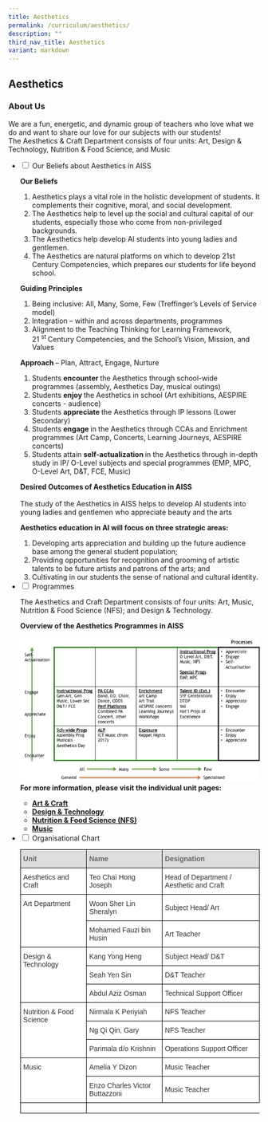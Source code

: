 ```yaml
---
title: Aesthetics
permalink: /curriculum/aesthetics/
description: ""
third_nav_title: Aesthetics
variant: markdown
---
```

## Aesthetics
### About Us

<p>We are a fun, energetic, and dynamic group of teachers who love what we do and want to share our love for our subjects with our students!<br>The Aesthetics &amp; Craft Department consists of four units: Art, Design &amp; Technology, Nutrition &amp; Food Science, and Music</p>
<ul class="jekyllcodex_accordion">
<li><input id="accordion1" type="checkbox"> <label for="accordion1">Our Beliefs about Aesthetics in AISS</label>
<div>
<p><strong>Our Beliefs<br></strong></p>
<ol>
<li>Aesthetics plays a vital role in the holistic development of students. It complements their cognitive, moral, and social development.</li>
<li>The Aesthetics help to level up the social and cultural capital of our students, especially those who come from non-privileged backgrounds.</li>
<li>The Aesthetics help develop AI students into young ladies and gentlemen.</li>
<li>The Aesthetics are natural platforms on which to develop 21st Century Competencies, which prepares our students for life beyond school.</li>
</ol>
<p><strong>Guiding Principles</strong></p>
<ol>
<li>Being inclusive: All, Many, Some, Few (Treffinger’s Levels of Service model)</li>
<li>Integration – within and across departments, programmes</li>
<li>Alignment to the Teaching Thinking for Learning Framework, 21&nbsp;<sup>st&nbsp;</sup>Century Competencies, and the School’s Vision, Mission, and Values</li>
</ol>
<p><strong>Approach&nbsp;</strong>–&nbsp;Plan, Attract, Engage, Nurture</p>
<ol>
<li>Students&nbsp;<strong>encounter&nbsp;</strong>the Aesthetics through school-wide programmes (assembly, Aesthetics Day, musical outings)</li>
<li>Students&nbsp;<strong>enjoy&nbsp;</strong>the Aesthetics in school (Art exhibitions, AESPIRE concerts - audience)</li>
<li>Students&nbsp;<strong>appreciate&nbsp;</strong>the Aesthetics through IP lessons (Lower Secondary)</li>
<li>Students&nbsp;<strong>engage&nbsp;</strong>in the Aesthetics through CCAs and Enrichment programmes (Art Camp, Concerts, Learning Journeys, AESPIRE concerts)</li>
<li>Students attain&nbsp;<strong>self-actualization&nbsp;</strong>in the Aesthetics through in-depth study in IP/ O-Level subjects and special programmes (EMP, MPC, O-Level Art, D&amp;T, FCE, Music)</li>
</ol>
<p><strong>Desired Outcomes of Aesthetics Education in AISS<br></strong><br>The study of the Aesthetics in AISS helps to develop AI students into young ladies and gentlemen who appreciate beauty and the arts</p>
<p><strong>Aesthetics education in AI will focus on three strategic areas:</strong></p>
<ol>
<li>Developing arts appreciation and building up the future audience base among the general student population;&nbsp;</li>
<li>Providing opportunities for recognition and grooming of artistic talents to be future artists and patrons of the arts; and&nbsp;</li>
<li>Cultivating in our students the sense of national and cultural identity.</li>
</ol>
</div>
</li>
<li><input id="accordion2" type="checkbox"> <label for="accordion2">Programmes</label>
<div>
<p>The Aesthetics and Craft Department consists of four units: Art, Music, Nutrition &amp; Food Science (NFS); and Design &amp; Technology.</p>
<p><strong>Overview of the Aesthetics Programmes in AISS</strong></p>
<img src="/images/aesthetics02.png">
<div><strong>For more information, please visit the individual unit pages:&nbsp;</strong></div>
<ul>
<li><strong><a href="/curriculum/aesthetics-and-craft/art-n-craft">Art &amp; Craft</a><br></strong></li>
<li><strong><a href="/curriculum/aesthetics-and-craft/design-n-technology">Design &amp; Technology</a><br></strong></li>
<li><strong><a href="/curriculum/aesthetics-and-craft/nutrition-n-food-science-nfs">Nutrition &amp; Food Science (NFS)</a><br></strong></li>
<li><strong><a href="/curriculum/aesthetics-and-craft/music">Music</a></strong></li>
</ul>
</div>
</li>

<li><input id="accordion3" type="checkbox"> <label for="accordion3">Organisational Chart</label>
<div>
<style type="text/css">
.tg  {border-collapse:collapse;border-spacing:0;}
.tg td{border-color:black;border-style:solid;border-width:1px;font-family:Arial, sans-serif;font-size:14px;
  overflow:hidden;padding:10px 5px;word-break:normal;}
.tg th{border-color:black;border-style:solid;border-width:1px;font-family:Arial, sans-serif;font-size:14px;
  font-weight:normal;overflow:hidden;padding:10px 5px;word-break:normal;}
.tg .tg-2bq1{background-color:#FFF;color:#2E2E2E;text-align:left;vertical-align:top}
.tg .tg-f8vp{background-color:#DDD;color:#666;font-weight:bold;text-align:left;vertical-align:middle}
.tg .tg-8ixl{background-color:#FFF;color:#2E2E2E;text-align:left;vertical-align:middle}
</style>
<table class="tg">
<thead>
  <tr>
    <th class="tg-f8vp"><span style="color:#666;background-color:#DDD">Unit</span></th>
    <th class="tg-f8vp"><span style="color:#666;background-color:#DDD">Name</span></th>
    <th class="tg-f8vp"><span style="color:#666;background-color:#DDD">Designation</span></th>
  </tr>
</thead>
<tbody>
	<tr>
    <td class="tg-2bq1" rowspan="">Aesthetics and Craft</td>
    <td class="tg-8ixl">Teo Chai Hong Joseph</td>
    <td class="tg-8ixl">Head of Department / Aesthetic and Craft</td>
  </tr>
  <tr>
    <td class="tg-2bq1" rowspan="3">Art Department</td>
    <td class="tg-8ixl">Woon Sher Lin Sheralyn</td>
    <td class="tg-8ixl">Subject Head/ Art</td>
  </tr>
  <tr>
    <td class="tg-8ixl">Mohamed Fauzi bin Husin</td>
    <td class="tg-8ixl">Art Teacher</td>
  </tr>
  <tr>
   
  </tr>
  <tr>
    <td class="tg-2bq1" rowspan="3">Design &amp; Technology</td>
    <td class="tg-8ixl">Kang Yong Heng</td>
    <td class="tg-8ixl">Subject Head/ D&amp;T</td>
  </tr>
  <tr>
    <td class="tg-8ixl">Seah Yen Sin</td>
    <td class="tg-8ixl">D&amp;T Teacher</td>
  </tr>
  <tr>
    <td class="tg-8ixl">Abdul Aziz Osman</td>
    <td class="tg-8ixl">Technical Support Officer</td>
  </tr>
  <tr>
    <td class="tg-2bq1" rowspan="4">Nutrition &amp; Food Science</td>
  </tr>
  <tr>
    <td class="tg-8ixl">Nirmala K Periyiah</td>
    <td class="tg-8ixl">NFS Teacher</td>
  </tr>
  <tr>
    <td class="tg-8ixl">Ng Qi Qin, Gary</td>
    <td class="tg-8ixl">NFS Teacher</td>
  </tr>
  <tr>
    <td class="tg-8ixl">Parimala d/o Krishnin</td>
    <td class="tg-8ixl">Operations Support Officer</td>
  </tr>
  <tr>
    <td class="tg-2bq1" rowspan="3">Music</td>
  </tr>
  <tr>
    <td class="tg-8ixl">Amelia Y Dizon</td>
    <td class="tg-8ixl">Music Teacher</td>
  </tr>
  <tr>
    <td class="tg-8ixl">Enzo Charles Victor Buttazzoni</td>
    <td class="tg-8ixl">Music Teacher</td>
  </tr>
	<tr><td>
</td></tr></tbody>
</table>
</div>
</li></ul>